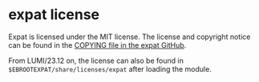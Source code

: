 # expat license

Expat is licensed under the MIT license. The license and copyright notice
can be found in the
[COPYING file in the expat GitHub](https://github.com/libexpat/libexpat/blob/master/COPYING).

From LUMI/23.12 on, the license can also be found in
`$EBROOTEXPAT/share/licenses/expat` after loading the module.

